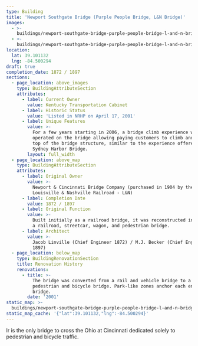 ```yaml
---
type: Building
title: 'Newport Southgate Bridge (Purple People Bridge, L&N Bridge)'
images:
  - >-
    buildings/newport-southgate-bridge-purple-people-bridge-l-and-n-bridge/newport-southgate-bridge-purple-people-bridge-l-and-n-bridge-0_jwabdu
  - >-
    buildings/newport-southgate-bridge-purple-people-bridge-l-and-n-bridge/newport-southgate-bridge-purple-people-bridge-l-and-n-bridge-1_ohgjzw
location:
  lat: 39.101132
  lng: -84.500294
draft: true
completion_date: 1872 / 1897
sections:
  - page_location: above_images
    type: BuildingAttributeSection
    attributes:
      - label: Current Owner
        value: Kentucky Transportation Cabinet
      - label: Historic Status
        value: 'Listed in NRHP on April 17, 2001'
      - label: Unique Features
        value: >-
          For a few years starting in 2006, a bridge climb experience was
          operated on the bridge allowing paying customers to climb and walk the
          top of the bridge structure, similar to the experience offered on the
          Sydney Harbor Bridge.
        layout: full_width
  - page_location: above_map
    type: BuildingAttributeSection
    attributes:
      - label: Original Owner
        value: >-
          Newport & Cincinnati Bridge Company (purchased in 1904 by the
          Louisville & Nashville Railroad - L&N)
      - label: Completion Date
        value: 1872 / 1897
      - label: Original Function
        value: >-
          Built initially as a railroad bridge, it was reconstructed in 1897 as
          a railroad, streetcar, wagon, and pedestrian bridge.
      - label: Architect
        value: >-
          Jacob Linville (Chief Engineer 1872) / M.J. Becker (Chief Engineer
          1897)
  - page_location: below_map
    type: BuildingRenovationSection
    title: Renovation History
    renovations:
      - title: >-
          The bridge was converted from a rail and vehicle bridge to a
          pedestrian and bicycle bridge. Park-like zones anchor each end of the
          bridge.
        date: '2001'
static_map: >-
  buildings/newport-southgate-bridge-purple-people-bridge-l-and-n-bridge/static-map_c99kam
static_map_cache: '{"lat":39.101132,"lng":-84.500294}'
---
```


Ir is the only bridge to cross the Ohio at Cincinnati dedicated solely to pedestrian and bicycle traffic.

